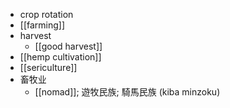 - crop rotation
- [[farming]]
- harvest
    - [[good harvest]]
- [[hemp cultivation]]
- [[sericulture]]
- 畜牧业
    - [[nomad]]; 遊牧民族; 騎馬民族 (kiba minzoku)
